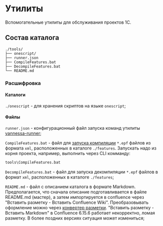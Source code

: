 # Утилиты

Вспомогательные утилиты для обслуживания проектов 1С.

## Состав каталога

```text
./tools/
├── onescript/
├── runner.json
├── CompileFeatures.bat
├── DecompileFeatures.bat
└── README.md
```

### Расшифровка

#### Каталоги

`./onescript` - для хранения скриптов на языке `onescript`;

#### Файлы

`runner.json` - конфигурационный файл запуска команд утилиты [vannessa-runner](https://github.com/silverbulleters/vanessa-runner);

`CompileFeatures.bat` - файл для [запуска компиляции](https://github.com/Pr-Mex/ExternalModulesConverterFor1C) `*.epf` файлов из формата `xml`, расположенных в каталоге `./features`. Запускать надо из корня проекта, например, выполнить через CLI комманду:

```bash
tools\CompileFeatures.bat
```

`DecompileFeatures.bat` - файл для запуска декомпиляции `*.epf` файлов в формат `xml`, расположенных в каталоге `./features`;

`README.md` - файл с описанием каталога в формате Markdown. Предполагается, что сначала описание подготавливается в файле README.md (мастер), а затем импортируется в confluence через "Вставить разметку -  Вставить Confluence Wiki". Преобразовывать оформление можно через [конвертер разметки](http://chunpu.github.io/markdown2confluence/browser/). "Вставить разметку - Вставить Markdown" в Confluence 6.15.6 работает некорректно, ломая разметку. В более поздних версиях ситуация может измениться;
